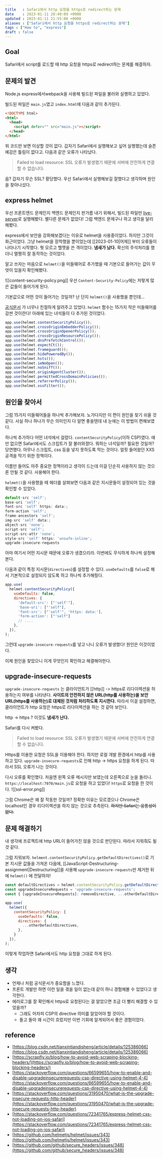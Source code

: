 ```yaml
---
title   : Safari에서 http 요청을 https로 redirect하는 문제 
date    : 2023-01-11 20:49:09 +0900
updated : 2023-01-11 21:55:08 +0900
aliases : ["Safari에서 http 요청을 https로 redirect하는 문제"]
tags : ["How to", "express"]
draft : false
---
```

## Goal
Safari에서 script를 로드할 때 http 요청을 https로 redirect하는 문제를 해결하자.

## 문제의 발견
Node.js express에서webpack을 사용해 빌드된 파일을 불러와 실행하고 있었다.

빌드된 파일은 `main.js`였고 `index.html`에 다음과 같이 추가된다. 
```html
<!DOCTYPE html>
<html>
  <head>
    <script defer="" src="main.js"></script>
  </head>
</html>
```

위 코드만 보면 이상할 것이 없다.
갑자기 Safari에서 실행해보고 싶어 실행했는데 슬픈 예감은 틀림이 없다고. 다음과 같은 오류가 나타났다. 

> Failed to load resource: SSL 오류가 발생했기 때문에 서버에 안전하게 연결할 수 없습니다.

음? 갑자기 무슨 SSL? 황당했다. 우선 Safari에서 실행해보길 잘했다고 생각하며 원인을 찾아나섰다.

## express helmet
우선 프론트엔드 문제인지 백엔드 문제인지 판가름 내기 위해서, 빌드된 파일만 [live-server](https://marketplace.visualstudio.com/items?itemName=ritwickdey.LiveServer)로 실행해봤다. 별다른 문제가 없었다! 그럼 백엔드 문제구나 하고 생각을 달리 해봤다.

express에서 보안을 강화해보겠다는 이유로 helmet을 사용중이었다. 하지만 그것이 화근이었다. 그냥 helmet을 장착했을 뿐이었는데 [[2023-01-10|어제]] 부터 오류들이 나타나기 시작했다. 뭣 모르고 헬멧을 쓴 격이었다. **냄새가 났다.** 확신의 주석처리를 했더니 멀쩡히 잘 동작하는 것이었다.

알고 쓰자는 마음으로 `helmet()`을 미들웨어로 추가했을 때 기본으로 들어가는 값이 무엇이 있을지 확인해봤다.

![[content-security-policy.png]]
우선 `Content-Security-Policy`에는 저렇게 많은 값들이 들어가게 된다.

기본값으로 어떤 것이 들어가는 것일까? 난 단지 `helmet()`을 사용했을 뿐인데...

[공식문서](https://helmetjs.github.io/) 가 너무나 친절하게 알려주고 있었다.
`helmet` 함수는 15가지 작은 미들웨어를 감싼 것이란다!
아래에 있는 녀석들이 다 추가된 것이었다. 
```js
app.use(helmet.contentSecurityPolicy());
app.use(helmet.crossOriginEmbedderPolicy());
app.use(helmet.crossOriginOpenerPolicy());
app.use(helmet.crossOriginResourcePolicy());
app.use(helmet.dnsPrefetchControl());
app.use(helmet.expectCt());
app.use(helmet.frameguard());
app.use(helmet.hidePoweredBy());
app.use(helmet.hsts());
app.use(helmet.ieNoOpen());
app.use(helmet.noSniff());
app.use(helmet.originAgentCluster());
app.use(helmet.permittedCrossDomainPolicies());
app.use(helmet.referrerPolicy());
app.use(helmet.xssFilter());
```

## 원인을 찾아서
그럼 15가지 미들웨어들을 하나씩 추가해보자. 노가다지만 이 편이 원인을 찾기 쉬울 것 같다. 사실 하나 하나가 무슨 의미인지 다 알면 좋을텐데 내 눈에는 이 방법이 편해보였다.

하나씩 추가하다 어떤 녀석에서 걸렸다. 
`contentSecurityPolicy`(이하 CSP)였다. 얘만 없으면 Safari에서도 스크립트가 잘 불러와졌다.
뭐하는 녀석일까? 필요한 것일까? 당연했다. 아무나 스크립트, css 등을 넣지 못하도록 막는 것이다. 얼핏 들어왔던 XXS 공격을 막기 위한 정책이다.

이름만 들어도 아주 중요한 정책이라고 생각이 드는데 이걸 단순히 사용하지 않는 것으론 안될 것 같다. 사용해야 한다.

`helmet()`을 사용했을 때 헤더를 살펴보면 다음과 같은 지시문들이 설정되어 있는 것을 확인할 수 있었다. 
```js
default-src 'self';
base-uri 'self';
font-src 'self' https: data:;
form-action 'self';
frame-ancestors 'self';
img-src 'self' data:;
object-src 'none';
script-src 'self';
script-src-attr 'none';
style-src 'self' https: 'unsafe-inline';
upgrade-insecure-requests
```

아마 여기서 어떤 지시문 때문에 오류가 생겼으리라.
이번에도 무식하게 하나씩 설정해본다.

다음과 같이 특정 지시문(`directives`)를 설정할 수 있다. `useDefaults`를 `false`로 해서 기본적으로 설정되지 않도록 하고 하나씩 추가해줬다.
```js
app.use(
  helmet.contentSecurityPolicy({
    useDefaults: false,
    directives: {
      'default-src': ["'self'"],
      'base-uri': ["'self"],
      'font-src': ["'self'", 'https: data:'],
      'form-action': ["'self"]
      // ....
    },
  }),
);
```

그런데 `upgrade-insecure-requests`를 넣고 나니 오류가 발생했다!
원인은 이것이었다.

이제 원인을 찾았으니 이게 무엇인지 확인하고 해결해야한다.

## upgrade-insecure-requests

`upgrade-insecure-requests` 는 클라이언트가 [[http]] -> https로 리다이렉션을 허용하는지 여부를 나타낸다. **사이트의 안전하지 않은 URL(http를 사용하는)을 보안 URL(https를 사용하는)로 대체된 것처럼 처리하도록 지시한다.**
따라서 이걸 설정하면, 클라이언트가 http 요청은 https로 리다이렉션을 하는 것 같아 보인다. 

http -> https ? 이것도 **냄새가 난다.**  

Safari를 다시 켜봤다.
> Failed to load resource: SSL 오류가 발생했기 때문에 서버에 안전하게 연결할 수 없습니다.

Https를 이용한 요청은 SSL을 이용해야 한다. 하지만 로컬 개발 환경에서 http를 사용하고 있다. `upgrade-insecure-requests`로 인해 http -> https 요청을 하게 된다. 따라서 SSL 오류가 나는 것이다. 

다시 오류를 확인했다. 처음엔 왼쪽 오류 메시지만 보였는데 오른쪽으로 눈을 돌리니. `https://localhost:7070/main.js`로 요청을 하고 있었다! `https`로 요청을 한 것이다.
![[ssl-error.png]]

그럼 Chrome은 왜 잘 작동한 것일까? 정확한 이유는 모르겠으나 Chrome은 localhost인 경우 리다이렉션을 하지 않는 것으로 추측된다. ~~하지만 Safari는 융통성이 없다.~~


## 문제 해결하기

내 생각에 프로젝트에 http URL이 들어가진 않을 것으로 판단된다. 따라서 지워줘도 될 것 같다. 

그럼 지워보자. `helment.contentSecurityPolicy.getDefaultDirectives()`로 기본 지시문 값들을 가져온 다음에,  [[JavaScript-Destructuring-assignment|Destructuring]]을 사용해 `upgrade-insecure-requests`만 제거한 뒤에 `helmet()` 에 전달하자! 
```js
const defaultDirectives = helmet.contentSecurityPolicy.getDefaultDirectives();
const upgradeInsecureRequests = 'upgrade-insecure-requests';
const { [upgradeInsecureRequests]: removeDirective, ...otherDefaultDirectives } = defaultDirectives;

app.use(
  helmet({
    contentSecurityPolicy: {
      useDefaults: false,
      directives: {
        ...otherDefaultDirectives,
      },
    }
  }),
);
```

이렇게 작업하면 Safari에서도 http 요청을 그대로 하게 된다.

## 생각
- 언제나 처럼 공식문서가 중요함을 느꼈다.
- 프론트 개발만 하면 이런 일을 겪을 일이 없는데 같이 하니 경험해볼 수 있었다고 생각한다. 
- 에러로그를 잘 확인해서 https로 요청된다는 걸 알았으면 조금 더 빨리 해결할 수 있었을까?
	- 그래도 어차피 CSP의 directive 의미를 알았어야 할 것이다.
	- 돌고 돌아 꽤 시간이 흐렀지만 이번 기회에 알게되어서 좋은 경험이었다.

## reference
- [https://blog.csdn.net/tianxintiandisheng/article/details/125386066](https://blog.csdn.net/tianxintiandisheng/article/details/125386066)
- [https://scrapfly.io/blog/how-to-avoid-web-scraping-blocking-headers/](https://scrapfly.io/blog/how-to-avoid-web-scraping-blocking-headers/)
- [https://stackoverflow.com/questions/66599655/how-to-enable-and-disable-upgradeinsecurerequests-csp-directive-using-helmet-4-4](https://stackoverflow.com/questions/66599655/how-to-enable-and-disable-upgradeinsecurerequests-csp-directive-using-helmet-4-4)
- [https://stackoverflow.com/questions/31950470/what-is-the-upgrade-insecure-requests-http-header](https://stackoverflow.com/questions/31950470/what-is-the-upgrade-insecure-requests-http-header)
- [https://stackoverflow.com/questions/72341765/express-helmet-css-not-loading-on-ios-safari](https://stackoverflow.com/questions/72341765/express-helmet-css-not-loading-on-ios-safari)
- [https://github.com/helmetjs/helmet/issues/343](https://github.com/helmetjs/helmet/issues/343)
- [https://github.com/github/secure_headers/issues/348](https://github.com/github/secure_headers/issues/348)